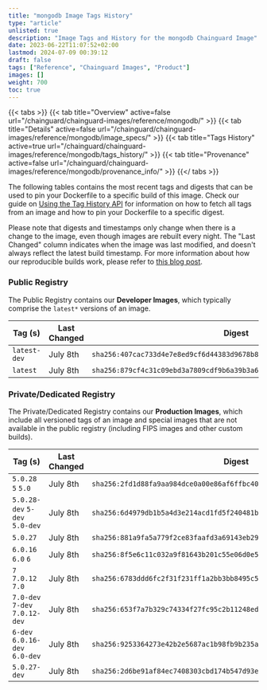 ```yaml
---
title: "mongodb Image Tags History"
type: "article"
unlisted: true
description: "Image Tags and History for the mongodb Chainguard Image"
date: 2023-06-22T11:07:52+02:00
lastmod: 2024-07-09 00:39:12
draft: false
tags: ["Reference", "Chainguard Images", "Product"]
images: []
weight: 700
toc: true
---
```


{{< tabs >}}
{{< tab title="Overview" active=false url="/chainguard/chainguard-images/reference/mongodb/" >}}
{{< tab title="Details" active=false url="/chainguard/chainguard-images/reference/mongodb/image_specs/" >}}
{{< tab title="Tags History" active=true url="/chainguard/chainguard-images/reference/mongodb/tags_history/" >}}
{{< tab title="Provenance" active=false url="/chainguard/chainguard-images/reference/mongodb/provenance_info/" >}}
{{</ tabs >}}

The following tables contains the most recent tags and digests that can be used to pin your Dockerfile to a specific build of this image. Check our guide on [Using the Tag History API](/chainguard/chainguard-images/using-the-tag-history-api/) for information on how to fetch all tags from an image and how to pin your Dockerfile to a specific digest.

Please note that digests and timestamps only change when there is a change to the image, even though images are rebuilt every night. The "Last Changed" column indicates when the image was last modified, and doesn't always reflect the latest build timestamp. For more information about how our reproducible builds work, please refer to [this blog post](https://www.chainguard.dev/unchained/reproducing-chainguards-reproducible-image-builds).

### Public Registry
The Public Registry contains our **Developer Images**, which typically comprise the `latest*` versions of an image.

| Tag (s)       | Last Changed | Digest                                                                    |
|---------------|--------------|---------------------------------------------------------------------------|
|  `latest-dev` | July 8th     | `sha256:407cac733d4e7e8ed9cf6d44383d9678b8cc7dbedd912f9156804fd9471dffb1` |
|  `latest`     | July 8th     | `sha256:879cf4c31c09ebd3a7809cdf9b6a39b3a6bde9dfc470fab86b84dec0df131298` |


### Private/Dedicated Registry
The Private/Dedicated Registry contains our **Production Images**, which include all versioned tags of an image and special images that are not available in the public registry (including FIPS images and other custom builds).

| Tag (s)                         | Last Changed | Digest                                                                    |
|---------------------------------|--------------|---------------------------------------------------------------------------|
|  `5.0.28` `5` `5.0`             | July 8th     | `sha256:2fd1d88fa9aa984dce0a00e86af6ffbc4019f7e71b4f94844ec1c78dfa6e0670` |
|  `5.0.28-dev` `5-dev` `5.0-dev` | July 8th     | `sha256:6d4979db1b5a4d3e214acd1fd5f240481bc457c86ab83a8a218843efdc40a4a8` |
|  `5.0.27`                       | July 8th     | `sha256:881a9fa5a779f2ce83faafd3a69143eb29e919371278e8e71bd0c1677df5715c` |
|  `6.0.16` `6.0` `6`             | July 8th     | `sha256:8f5e6c11c032a9f81643b201c55e06d0e58b94f6e79f5bca2a084d9285fd9ed7` |
|  `7` `7.0.12` `7.0`             | July 8th     | `sha256:6783ddd6fc2f31f231ff1a2bb3bb8495c5ad0d2c443779d4518df70edb0a596a` |
|  `7.0-dev` `7-dev` `7.0.12-dev` | July 8th     | `sha256:653f7a7b329c74334f27fc95c2b11248edbba42fbc2904b4311400bc529857c0` |
|  `6-dev` `6.0.16-dev` `6.0-dev` | July 8th     | `sha256:9253364273e42b2e5687ac1b98fb9b235aae5fc8426b465267b565ef958e835a` |
|  `5.0.27-dev`                   | July 8th     | `sha256:2d6be91af84ec7408303cbd174b547d93e85dfaec05b0263f766e23cb8e6a3b1` |

